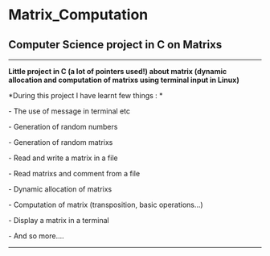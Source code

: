# Matrix_Computation

<h2> Computer Science project in C on Matrixs </h2>	

-----------------------------------------------------------------------------------------------------------------------------

**Little project in C (a lot of pointers used!) about matrix (dynamic allocation and computation of matrixs using terminal input in Linux)**

*During this project I have learnt few things : *

<p> - The use of message in terminal etc </p>
<p> - Generation of random numbers </p>
<p> - Generation of random matrixs </p>
<p> - Read and write a matrix in a file </p>
<p> - Read matrixs and comment from a file </p>
<p> - Dynamic allocation of matrixs </p>
<p> - Computation of matrix (transposition, basic operations...) </p>
<p> - Display a matrix in a terminal </p>
<p> - And so more.... </p>

-----------------------------------------------------------------------------------------------------------------------------
